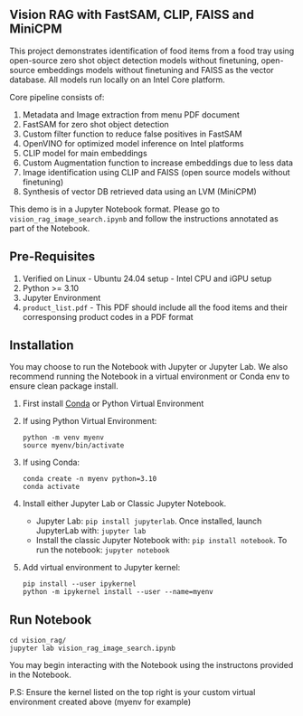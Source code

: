 ## Vision RAG with FastSAM, CLIP, FAISS and MiniCPM

This project demonstrates identification of food items from a food tray using open-source zero shot object detection models without finetuning, open-source embeddings models without finetuning and FAISS as the vector database. All models run locally on an Intel Core platform.

Core pipeline consists of:
1. Metadata and Image extraction from menu PDF document
2. FastSAM for zero shot object detection
3. Custom filter function to reduce false positives in FastSAM
4. OpenVINO for optimized model inference on Intel platforms
5. CLIP model for main embeddings
6. Custom Augmentation function to increase embeddings due to less data
7. Image identification using CLIP and FAISS (open source models without finetuning)
8. Synthesis of vector DB retrieved data using an LVM (MiniCPM)

This demo is in a Jupyter Notebook format. Please go to `vision_rag_image_search.ipynb` and follow the instructions annotated as part of the Notebook. 

## Pre-Requisites

1. Verified on Linux - Ubuntu 24.04 setup - Intel CPU and iGPU setup
2. Python >= 3.10
3. Jupyter Environment
4. `product_list.pdf` - This PDF should include all the food items and their corresponsing product codes in a PDF format

## Installation

You may choose to run the Notebook with Jupyter or Jupyter Lab. We also recommend running the Notebook in a virtual environment or Conda env to ensure clean package install.

1. First install [Conda](https://github.com/conda-forge/miniforge) or Python Virtual Environment

2. If using Python Virtual Environment: 

    ```
    python -m venv myenv
    source myenv/bin/activate 
    ```

3. If using Conda:

    ```
    conda create -n myenv python=3.10
    conda activate
    ```

4. Install either Jupyter Lab or Classic Jupyter Notebook. 
    - Jupyter Lab: `pip install jupyterlab`. Once installed, launch JupyterLab with: `jupyter lab`
    - Install the classic Jupyter Notebook with: `pip install notebook`. To run the notebook: `jupyter notebook`

5. Add virtual environment to Jupyter kernel:

    ```
    pip install --user ipykernel
    python -m ipykernel install --user --name=myenv
    ```

## Run Notebook

```
cd vision_rag/
jupyter lab vision_rag_image_search.ipynb
```
You may begin interacting with the Notebook using the instructons provided in the Notebook. 

P.S: Ensure the kernel listed on the top right is your custom virtual environment created above (myenv for example)



